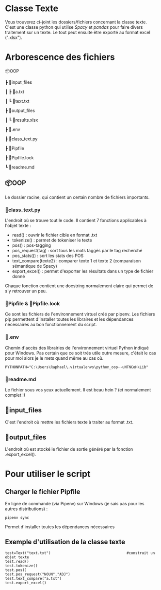 # Classe Texte

Vous trouverez ci-joint les dossiers/fichiers concernant la classe texte. C'est une classe python qui utilise *Spacy* et *pandas* pour faire divers traitement sur un texte. Le tout peut ensuite être exporté au format excel (".xlsx").

# Arborescence des fichiers

📦OOP

┣ 📂input_files

┃ ┣ 📜a.txt

┃ ┗ 📜text.txt

┣ 📂output_files

┃ ┗ 📜results.xlsx

┣ 📜.env

┣ 📜class_text.py

┣ 📜Pipfile

┣ 📜Pipfile.lock

┗ 📜readme.md

## 📦OOP

Le dossier racine, qui contient un certain nombre de fichiers importants.
### 📜class_text.py
L'endroit où se trouve tout le code. Il contient 7 fonctions applicables à l'objet texte :

- read() : ouvrir le fichier cible en format .txt
- tokenize() : permet de tokeniser le texte
- pos() : pos-tagging
- pos_request(tag) : sort tous les mots taggés par le tag recherché
- pos_stats()) : sort les stats des POS
- text_compare(texte2) : comparer texte 1 et texte 2 (comparaison sémantique de Spacy)
- export_excel() : permet d'exporter les résultats dans un type de fichier donné

Chaque fonction contient une docstring normalement claire qui permet de s'y retrouver un peu.

### 📜Pipfile & 📜Pipfile.lock

Ce sont les fichiers de l'environnement virtuel créé par pipenv. Les fichiers pip permettent d'installer toutes les libraires et les dépendances nécessaires au bon fonctionnement du script.

### 📜.env

Chemin d'accès des librairies de l'environnement virtuel Python indiqué pour Windows. Pas certain que ce soit très utile outre mesure, c'était le cas pour moi alors je le mets quand même au cas où.

    PYTHONPATH="C:\Users\Raphael\.virtualenvs\python_oop--uNTNCoH\Lib"

### 📜readme.md

Le fichier sous vos yeux actuellement. Il est beau hein ? (et normalement complet !)

## 📂input_files

C'est l'endroit où mettre les fichiers texte à traiter au format .txt.

## 📂output_files

L'endroit où est stocké le fichier de sortie généré par la fonction .export_excel().



# Pour utiliser le script

## Charger le fichier Pipfile

En ligne de commande (via Pipenv) sur Windows (je sais pas pour les autres distributions) :

    pipenv sync

Permet d'installer toutes les dépendances nécessaires

## Exemple d'utilisation de la classe texte

    test=Text("text.txt")									#construit un objet texte
    test.read()
    test.tokenize()
    test.pos()
    test.pos_request("NOUN","ADJ")
    test.text_compare("a.txt")
    test.export_excel()
